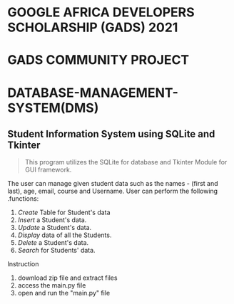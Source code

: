 # GOOGLE AFRICA DEVELOPERS SCHOLARSHIP (GADS) 2021
# GADS COMMUNITY PROJECT
# DATABASE-MANAGEMENT-SYSTEM(DMS)
## Student Information System using SQLite and Tkinter

>This program utilizes the SQLite for database and Tkinter Module for GUI framework.

The user can manage given student data such as the names - (first and last), age, email, course and Username. User can perform the following .functions:

1. _Create_ Table for Student's data
2. _Insert_ a Student's data.
3. _Update_ a Student's data.
4. _Display_ data of all the Students.
5. _Delete_ a Student's data.
6. _Search_ for Students' data.

Instruction

1. download zip file and extract files
2. access the main.py file
3. open and run the "main.py" file
